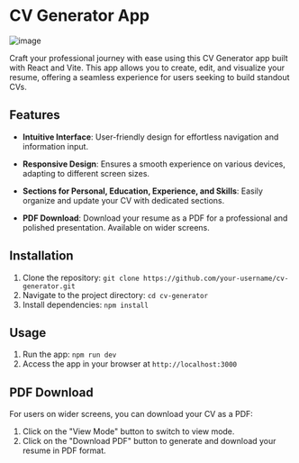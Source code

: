 # CV Generator App
![image](https://github.com/Alonso8729/cv-application/assets/119747342/97651605-85f7-4441-9a00-225002a93ad8)

Craft your professional journey with ease using this CV Generator app built with React and Vite. 
This app allows you to create, edit, and visualize your resume, offering a seamless experience for users seeking to build standout CVs.

## Features

- **Intuitive Interface**: User-friendly design for effortless navigation and information input.
  
- **Responsive Design**: Ensures a smooth experience on various devices, adapting to different screen sizes.

- **Sections for Personal, Education, Experience, and Skills**: Easily organize and update your CV with dedicated sections.

- **PDF Download**: Download your resume as a PDF for a professional and polished presentation. Available on wider screens.

## Installation

1. Clone the repository: `git clone https://github.com/your-username/cv-generator.git`
2. Navigate to the project directory: `cd cv-generator`
3. Install dependencies: `npm install`

## Usage

1. Run the app: `npm run dev`
2. Access the app in your browser at `http://localhost:3000`

## PDF Download

For users on wider screens, you can download your CV as a PDF:

1. Click on the "View Mode" button to switch to view mode.
2. Click on the "Download PDF" button to generate and download your resume in PDF format.


